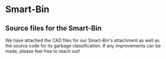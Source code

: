 # Smart-Bin

## Source files for the Smart-Bin

We have attached the CAD files for our Smart-Bin's attachment as well as the source code for its garbage classification. If any improvements can be made, please feel free to reach out!
